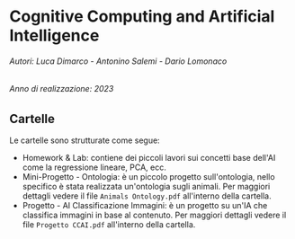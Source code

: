 # Cognitive Computing and Artificial Intelligence
###### _Autori: Luca Dimarco - Antonino Salemi - Dario Lomonaco_
###### _Anno di realizzazione: 2023_

## Cartelle
Le cartelle sono strutturate come segue:
- Homework & Lab: contiene dei piccoli lavori sui concetti base dell'AI come la regressione lineare, PCA, ecc.
- Mini-Progetto - Ontologia: è un piccolo progetto sull'ontologia, nello specifico è stata realizzata un'ontologia sugli animali. Per maggiori dettagli vedere il file `Animals Ontology.pdf` all'interno della cartella.
- Progetto - AI Classificazione Immagini: è un progetto su un'IA che classifica immagini in base al contenuto. Per maggiori dettagli vedere il file `Progetto CCAI.pdf` all'interno della cartella.